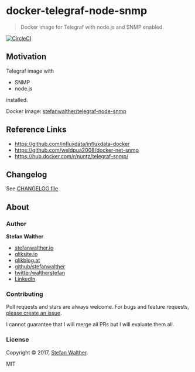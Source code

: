 # docker-telegraf-node-snmp

> Docker image for Telegraf with node.js and SNMP enabled.

[![CircleCI](https://circleci.com/gh/stefanwalther/docker-telegraf-node-snmp.svg?style=svg)](https://circleci.com/gh/stefanwalther/docker-telegraf-node-snmp)

## Motivation

Telegraf image with

- SNMP
- node.js

installed.

Docker Image: [stefanwalther/telegraf-node-snmp](https://hub.docker.com/r/stefanwalther/telegraf-node-snmp/)

## Reference Links

- https://github.com/influxdata/influxdata-docker
- https://github.com/weldpua2008/docker-net-snmp
- https://hub.docker.com/r/nuntz/telegraf-snmp/

## Changelog

See [CHANGELOG file](CHANGELOG.yml)

## About

### Author

**Stefan Walther**

* [stefanwalther.io](http://stefanwalther.io)
* [qliksite.io](http://qliksite.io)
* [qlikblog.at](http://qlikblog.at)
* [github/stefanwalther](https://github.com/stefanwalther)
* [twitter/waltherstefan](http://twitter.com/waltherstefan)
* [LinkedIn](https://www.linkedin.com/in/stefanwalther/)

### Contributing

Pull requests and stars are always welcome. For bugs and feature requests, [please create an issue](https://github.com/stefanwalther/docker-telegraf-node-snmp/issues). 

I cannot guarantee that I will merge all PRs but I will evaluate them all.

### License
Copyright © 2017, [Stefan Walther](http://qliksite.io).
 
MIT

